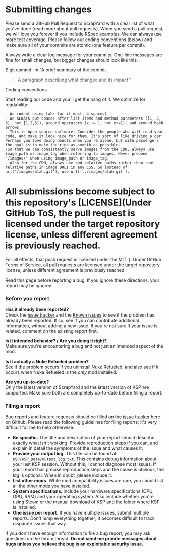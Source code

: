 # Submitting changes

Please send a GitHub Pull Request to ScrapYard with a clear list of what you've done (read more about pull requests). When you send a pull request, we will love you forever if you include RSpec examples. We can always use more test coverage. Please follow our coding conventions (below) and make sure all of your commits are atomic (one feature per commit).

Always write a clear log message for your commits. One-line messages are fine for small changes, but bigger changes should look like this:

$ git commit -m "A brief summary of the commit
> 
> A paragraph describing what changed and its impact."

Coding conventions

Start reading our code and you'll get the hang of it. We optimize for readability:

    - We indent using tabs (or if must, 4 spaces)
    - We ALWAYS put spaces after list items and method parameters ([1, 2, 3], not [1,2,3]), around operators (x += 1, not x+=1), and around hash arrows.
    - This is open source software. Consider the people who will read your code, and make it look nice for them. It's sort of like driving a car: Perhaps you love doing donuts when you're alone, but with passengers the goal is to make the ride as smooth as possible.
    -So that we can consistently serve images from the CDN, always use image_path or image_tag when referring to images. Never prepend "/images/" when using image_path or image_tag.
    - Also for the CDN, always use cwd-relative paths rather than root-relative paths in image URLs in any CSS. So instead of url('/images/blah.gif'), use url('../images/blah.gif').

# All submissions become subject to this repository's [LICENSE](Under GitHub ToS, the pull request is licensed under the target repository license, unless different agreement is previously reached.
For all effects, that push request is licensed under the MIT.
). 
Under GitHub Terms of Service, all pull requests are licensed under the target repository license, unless different agreement is previously reached.

Read this page before reporting a bug. If you ignore these directions, your report may be ignored.

### Before you report

**Has it already been reported?**  
Check the [issue tracker](../issues) and the [Known issues](../wiki/Known-Issues) to see if the problem has already been reported. If so, see if you can contribute additional information, without adding a new issue. 
If you're not sure if your issue is related, comment on the existing report first.

**Is it intended behavior? / Are you doing it right?**  
Make sure you're encountering a bug and not just an intended aspect of the mod.

**Is it actually a Nuke Refueled problem?**  
See if the problem occurs if you uninstall Nuke Refueled, and also see if it occurs when Nuke Refueled is the *only* mod installed. 

**Are you up-to-date?**  
Only the latest version of ScrapYard and the latest version of KSP are supported. Make sure both are completely up-to-date before filing a report.

### Filing a report

Bug reports and feature requests should be filled on the [issue tracker](../issues) here on Github. Please read the following guidelines for filing reports; it's very difficult for me to help otherwise.

* **Be specific.** The title and description of your report should describe exactly what isn't working. Provide reproduction steps if you can, and explain in detail the symptoms of the issue and what causes it.
* **Provide your output log.** This file can be found at `KSP/KSP_Data/output_log.txt`. This contains debug information about your last KSP session. Without this, I cannot diagnose most issues. If your report has precise reproduction steps and the cause is obvious, the log is optional. When in doubt, please include it.
* **List other mods.** While mod compatibility issues are rare, you should list all the other mods you have installed.
* **System specifications.** Include your hardware specifications (CPU, GPU, RAM) and your operating system. Also include whether you're using Steam or the manual download of KSP and the folder where KSP is installed.
* **One issue per report.** If you have multiple issues, submit multiple reports. Don't lump everything together; it becomes difficult to track disparate issues that way.

If you don't have enough information to file a bug report, you may ask questions on the forum thread. **Do not send me private messages about bugs unless you believe the bug is an exploitable security issue.**

